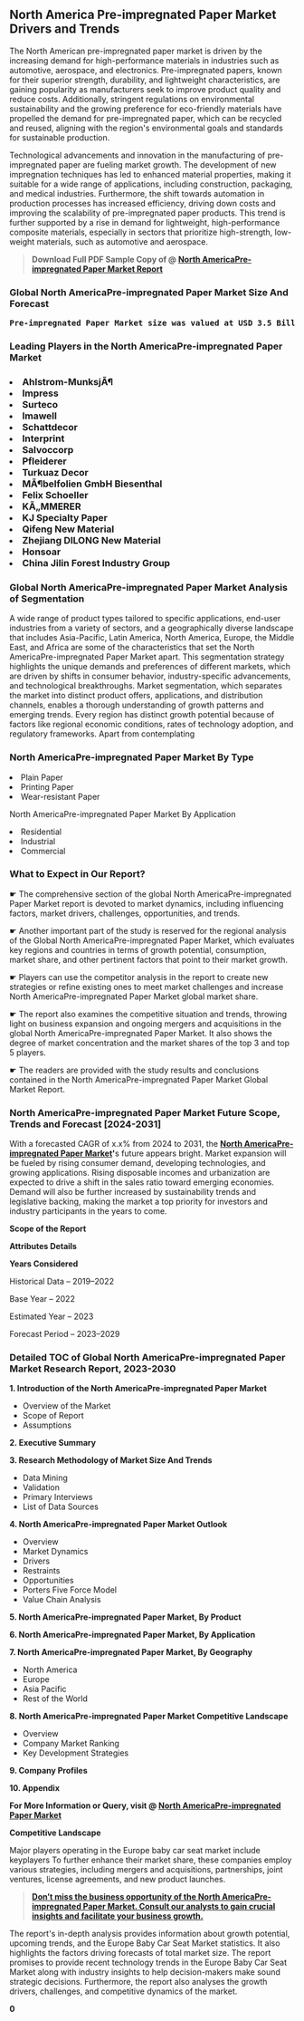 <p><h2>North America Pre-impregnated Paper Market Drivers and Trends</h2><p>The North American pre-impregnated paper market is driven by the increasing demand for high-performance materials in industries such as automotive, aerospace, and electronics. Pre-impregnated papers, known for their superior strength, durability, and lightweight characteristics, are gaining popularity as manufacturers seek to improve product quality and reduce costs. Additionally, stringent regulations on environmental sustainability and the growing preference for eco-friendly materials have propelled the demand for pre-impregnated paper, which can be recycled and reused, aligning with the region's environmental goals and standards for sustainable production.</p><p>Technological advancements and innovation in the manufacturing of pre-impregnated paper are fueling market growth. The development of new impregnation techniques has led to enhanced material properties, making it suitable for a wide range of applications, including construction, packaging, and medical industries. Furthermore, the shift towards automation in production processes has increased efficiency, driving down costs and improving the scalability of pre-impregnated paper products. This trend is further supported by a rise in demand for lightweight, high-performance composite materials, especially in sectors that prioritize high-strength, low-weight materials, such as automotive and aerospace.</p></p><blockquote id="" class=""><strong>Download Full PDF Sample Copy of @&nbsp;<a href="https://www.verifiedmarketreports.com/download-sample/?rid=345488&utm_source=GitHub-Jan&utm_medium=281" target="_blank">North AmericaPre-impregnated Paper Market Report</a>&nbsp;&nbsp;</strong></blockquote><h3 id="" class=""><strong>Global&nbsp;North AmericaPre-impregnated Paper Market Size And Forecast</strong></h3><pre class="reader-text-block__code-block"><strong>Pre-impregnated Paper Market size was valued at USD 3.5 Billion in 2022 and is projected to reach USD 5.0 Billion by 2030, growing at a CAGR of 4.5% from 2024 to 2030.</strong></pre><h3 id="" class="">Leading Players in the&nbsp;North AmericaPre-impregnated Paper Market</h3><h3 class=""></Li><Li>Ahlstrom-MunksjÃ¶</Li><Li> Impress</Li><Li> Surteco</Li><Li> Imawell</Li><Li> Schattdecor</Li><Li> Interprint</Li><Li> Salvoccorp</Li><Li> Pfleiderer</Li><Li> Turkuaz Decor</Li><Li> MÃ¶belfolien GmbH Biesenthal</Li><Li> Felix Schoeller</Li><Li> KÃ„MMERER</Li><Li> KJ Specialty Paper</Li><Li> Qifeng New Material</Li><Li> Zhejiang DILONG New Material</Li><Li> Honsoar</Li><Li> China Jilin Forest Industry Group</h3><h3 id="" class="">Global&nbsp;North AmericaPre-impregnated Paper Market Analysis of Segmentation</h3><p id="" class="">A wide range of product types tailored to specific applications, end-user industries from a variety of sectors, and a geographically diverse landscape that includes Asia-Pacific, Latin America, North America, Europe, the Middle East, and Africa are some of the characteristics that set the North AmericaPre-impregnated Paper Market apart. This segmentation strategy highlights the unique demands and preferences of different markets, which are driven by shifts in consumer behavior, industry-specific advancements, and technological breakthroughs. Market segmentation, which separates the market into distinct product offers, applications, and distribution channels, enables a thorough understanding of growth patterns and emerging trends. Every region has distinct growth potential because of factors like regional economic conditions, rates of technology adoption, and regulatory frameworks. Apart from contemplating</p><h3 id="" class="">North AmericaPre-impregnated Paper Market&nbsp;By Type</h3><p></Li><Li>Plain Paper</Li><Li> Printing Paper</Li><Li> Wear-resistant Paper</p><div class="" data-test-id=""><p>North AmericaPre-impregnated Paper Market&nbsp;By Application</p></div><p class=""></Li><Li>Residential</Li><Li> Industrial</Li><Li> Commercial</p><div class="" data-test-id=""><h3><span class="">What to Expect in Our Report?</span></h3></div><div class="" data-test-id=""><p><span class="">☛ The comprehensive section of the global North AmericaPre-impregnated Paper Market report is devoted to market dynamics, including influencing factors, market drivers, challenges, opportunities, and trends.</span></p></div><div class="" data-test-id=""><p><span class="">☛ Another important part of the study is reserved for the regional analysis of the Global North AmericaPre-impregnated Paper Market, which evaluates key regions and countries in terms of growth potential, consumption, market share, and other pertinent factors that point to their market growth.</span></p></div><div class="" data-test-id=""><p><span class="">☛ Players can use the competitor analysis in the report to create new strategies or refine existing ones to meet market challenges and increase North AmericaPre-impregnated Paper Market global market share.</span></p></div><div class="" data-test-id=""><p><span class="">☛ The report also examines the competitive situation and trends, throwing light on business expansion and ongoing mergers and acquisitions in the global North AmericaPre-impregnated Paper Market. It also shows the degree of market concentration and the market shares of the top 3 and top 5 players.</span></p></div><div class="" data-test-id=""><p><span class="">☛ The readers are provided with the study results and conclusions contained in the North AmericaPre-impregnated Paper Market Global Market Report.</span></p></div><div class="" data-test-id=""><h3><span class="">North AmericaPre-impregnated Paper Market Future Scope, Trends and Forecast [2024-2031]</span></h3></div><div class="" data-test-id=""><p><span class="">With a forecasted CAGR of x.x% from 2024 to 2031, the <strong><a href="https://www.verifiedmarketreports.com/download-sample/?rid=345488&utm_source=GitHub-Jan&utm_medium=281" target="_blank">North AmericaPre-impregnated Paper Market</a>'</strong>s future appears bright. Market expansion will be fueled by rising consumer demand, developing technologies, and growing applications. Rising disposable incomes and urbanization are expected to drive a shift in the sales ratio toward emerging economies. Demand will also be further increased by sustainability trends and legislative backing, making the market a top priority for investors and industry participants in the years to come.</span></p><p id="ember66" class="ember-view reader-text-block__paragraph"><strong>Scope of the Report</strong></p><p id="ember67" class="ember-view reader-text-block__paragraph"><strong>Attributes Details</strong></p><p id="ember68" class="ember-view reader-text-block__paragraph"><strong>Years Considered</strong></p><p id="ember69" class="ember-view reader-text-block__paragraph">Historical Data &ndash; 2019&ndash;2022</p><p id="ember70" class="ember-view reader-text-block__paragraph">Base Year &ndash; 2022</p><p id="ember71" class="ember-view reader-text-block__paragraph">Estimated Year &ndash; 2023</p><p id="ember72" class="ember-view reader-text-block__paragraph">Forecast Period &ndash; 2023&ndash;2029</p></div><h3 id="" class="">Detailed TOC of Global North AmericaPre-impregnated Paper Market Research Report, 2023-2030</h3><p id="" class=""><strong>1. Introduction of the North AmericaPre-impregnated Paper Market</strong></p><ul><li>Overview of the Market</li><li>Scope of Report</li><li>Assumptions</li></ul><p id="" class=""><strong>2. Executive Summary</strong></p><p id="" class=""><strong>3. Research Methodology of Market Size And Trends</strong></p><ul><li>Data Mining</li><li>Validation</li><li>Primary Interviews</li><li>List of Data Sources</li></ul><p id="" class=""><strong>4. North AmericaPre-impregnated Paper Market Outlook</strong></p><ul><li>Overview</li><li>Market Dynamics</li><li>Drivers</li><li>Restraints</li><li>Opportunities</li><li>Porters Five Force Model</li><li>Value Chain Analysis</li></ul><p id="" class=""><strong>5. North AmericaPre-impregnated Paper Market, By Product</strong></p><p id="" class=""><strong>6. North AmericaPre-impregnated Paper Market, By Application</strong></p><p id="" class=""><strong>7. North AmericaPre-impregnated Paper Market, By Geography</strong></p><ul><li>North America</li><li>Europe</li><li>Asia Pacific</li><li>Rest of the World</li></ul><p id="" class=""><strong>8. North AmericaPre-impregnated Paper Market Competitive Landscape</strong></p><ul><li>Overview</li><li>Company Market Ranking</li><li>Key Development Strategies</li></ul><p id="" class=""><strong>9. Company Profiles</strong></p><p id="" class=""><strong>10. Appendix</strong></p><p><strong>For More Information or Query, visit&nbsp;@ <a href="https://www.verifiedmarketreports.com/product/pre-impregnated-paper-market/" target="_blank">North AmericaPre-impregnated Paper Market</a></strong></p><p id="ember61" class="ember-view reader-text-block__paragraph"><strong>Competitive Landscape</strong></p><p id="ember62" class="ember-view reader-text-block__paragraph">Major players operating in the Europe baby car seat market include keyplayers To further enhance their market share, these companies employ various strategies, including mergers and acquisitions, partnerships, joint ventures, license agreements, and new product launches.</p><blockquote id="ember63" class="ember-view reader-text-block__blockquote"><strong><a href="https://www.verifiedmarketreports.com/download-sample/?rid=345488&utm_source=GitHub-Jan&utm_medium=281" target="_blank">Don&rsquo;t miss the business opportunity of the North AmericaPre-impregnated Paper Market. Consult our analysts to gain crucial insights and facilitate your business growth.</a></strong></blockquote><p id="ember64" class="ember-view reader-text-block__paragraph">The report's in-depth analysis provides information about growth potential, upcoming trends, and the Europe Baby Car Seat Market statistics. It also highlights the factors driving forecasts of total market size. The report promises to provide recent technology trends in the Europe Baby Car Seat Market along with industry insights to help decision-makers make sound strategic decisions. Furthermore, the report also analyses the growth drivers, challenges, and competitive dynamics of the market.</p><p class="ember-view reader-text-block__paragraph"><strong>0</strong></p>
